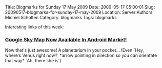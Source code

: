 Title: Blogmarks for Sunday 17 May 2009
Date: 2009-05-17 05:00:01
Slug: 20090517-blogmarks-for-sunday-17-may-2009
Location: Server
Authors: Michiel Scholten
Category: blogmarks
Tags: blogmarks

<p>Interesting links of this week:</p>
<h3><a href="http://phandroid.com/2009/05/12/google-sky-map-now-available-in-android-market/">Google Sky Map Now Available In Android Market!</a></h3>
<p>Now that's just awesome! A planetarium in your pocket... (Even `Hey, where's Venus right now?' *arrow pointing in direction so you can orientate that way* `Ah, there she is')</p>
